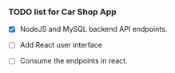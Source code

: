 ### TODO list for Car Shop App

- [x] NodeJS and MySQL backend API endpoints.
- [ ] Add React user interface
- [ ] Consume the endpoints in react.

